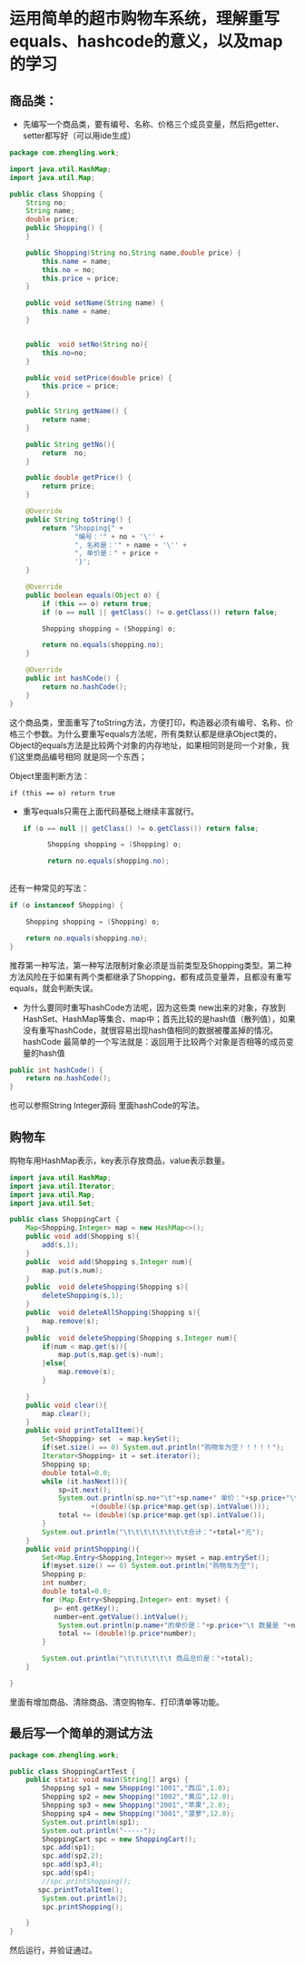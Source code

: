 # 运用简单的超市购物车系统，理解重写equals、hashcode的意义，以及map的学习

## 商品类：

- 先编写一个商品类，要有编号、名称、价格三个成员变量，然后把getter、setter都写好（可以用ide生成）

```java
package com.zhengling.work;

import java.util.HashMap;
import java.util.Map;

public class Shopping {
    String no;
    String name;
    double price;
    public Shopping() {
    }

    public Shopping(String no,String name,double price) {
        this.name = name;
        this.no = no;
        this.price = price;
    }

    public void setName(String name) {
        this.name = name;
    }


    public  void setNo(String no){
        this.no=no;
    }

    public void setPrice(double price) {
        this.price = price;
    }

    public String getName() {
        return name;
    }

    public String getNo(){
        return  no;
    }

    public double getPrice() {
        return price;
    }

    @Override
    public String toString() {
        return "Shopping{" +
                "编号：'" + no + '\'' +
                ", 名称是：'" + name + '\'' +
                ", 单价是：" + price +
                '}';
    }

    @Override
    public boolean equals(Object o) {
        if (this == o) return true;
        if (o == null || getClass() != o.getClass()) return false;

        Shopping shopping = (Shopping) o;

        return no.equals(shopping.no);
    }

    @Override
    public int hashCode() {
        return no.hashCode();
    }
}
```

这个商品类，里面重写了toString方法，方便打印，构造器必须有编号、名称、价格三个参数。为什么要重写equals方法呢，所有类默认都是继承Object类的，Object的equals方法是比较两个对象的内存地址，如果相同则是同一个对象，我们这里商品编号相同 就是同一个东西；

Object里面判断方法：

`if (this == o) return true`

- 重写equals只需在上面代码基础上继续丰富就行。

  ```java
  if (o == null || getClass() != o.getClass()) return false;

        Shopping shopping = (Shopping) o;

        return no.equals(shopping.no);
        
  ```

还有一种常见的写法：

```java
if (o instanceof Shopping) {

    Shopping shopping = (Shopping) o;

    return no.equals(shopping.no);
}
```

推荐第一种写法，第一种写法限制对象必须是当前类型及Shopping类型。第二种方法风险在于如果有两个类都继承了Shopping，都有成员变量弄，且都没有重写equals，就会判断失误。

- 为什么要同时重写hashCode方法呢，因为这些类 new出来的对象，存放到HashSet、HashMap等集合、map中；首先比较的是hash值（散列值），如果没有重写hashCode，就很容易出现hash值相同的数据被覆盖掉的情况。hashCode 最简单的一个写法就是：返回用于比较两个对象是否相等的成员变量的hash值 

```java
public int hashCode() {
    return no.hashCode();
}
```

也可以参照String Integer源码 里面hashCode的写法。

## 购物车

购物车用HashMap表示，key表示存放商品，value表示数量。

```java
import java.util.HashMap;
import java.util.Iterator;
import java.util.Map;
import java.util.Set;

public class ShoppingCart {
    Map<Shopping,Integer> map = new HashMap<>();
    public void add(Shopping s){
        add(s,1);
    }
    public  void add(Shopping s,Integer num){
        map.put(s,num);
    }
    public  void deleteShopping(Shopping s){
        deleteShopping(s,1);
    }
    public  void deleteAllShopping(Shopping s){
        map.remove(s);
    }
    public  void deleteShopping(Shopping s,Integer num){
        if(num < map.get(s)){
            map.put(s,map.get(s)-num);
        }else{
            map.remove(s);
        }

    }
    public void clear(){
        map.clear();
    }
    public void printTotalItem(){
        Set<Shopping> set  = map.keySet();
        if(set.size() == 0) System.out.println("购物车为空！！！！！");
        Iterator<Shopping> it = set.iterator();
        Shopping sp;
        double total=0.0;
        while (it.hasNext()){
            sp=it.next();
            System.out.println(sp.no+"\t"+sp.name+" 单价："+sp.price+"\t数量："+map.get(sp)+"\t 小计："
                    +(double)(sp.price*map.get(sp).intValue()));
            total += (double)(sp.price*map.get(sp).intValue());
        }
        System.out.println("\t\t\t\t\t\t\t\t合计："+total+"元");
    }
    public void printShopping(){
        Set<Map.Entry<Shopping,Integer>> myset = map.entrySet();
        if(myset.size() == 0) System.out.println("购物车为空");
        Shopping p;
        int number;
        double total=0.0;
        for (Map.Entry<Shopping,Integer> ent: myset) {
           p= ent.getKey();
           number=ent.getValue().intValue();
            System.out.println(p.name+"的单价是："+p.price+"\t 数量是 "+number+"\t 小计："+(double)(p.price*number));
            total += (double)(p.price*number);
        }

        System.out.println("\t\t\t\t\t\t 商品总价是："+total);
    }

}
```

里面有增加商品、清除商品、清空购物车、打印清单等功能。



## 最后写一个简单的测试方法

```java
package com.zhengling.work;

public class ShoppingCartTest {
    public static void main(String[] args) {
        Shopping sp1 = new Shopping("1001","西瓜",1.0);
        Shopping sp2 = new Shopping("1002","黄瓜",12.0);
        Shopping sp3 = new Shopping("2001","苹果",2.0);
        Shopping sp4 = new Shopping("3001","菠萝",12.0);
        System.out.println(sp1);
        System.out.println("-----");
        ShoppingCart spc = new ShoppingCart();
        spc.add(sp1);
        spc.add(sp2,2);
        spc.add(sp3,4);
        spc.add(sp4);
        //spc.printShopping();
       spc.printTotalItem();
        System.out.println();
        spc.printShopping();

    }
}
```

然后运行，并验证通过。